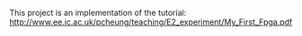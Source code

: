 This project is an implementation of the tutorial: http://www.ee.ic.ac.uk/pcheung/teaching/E2_experiment/My_First_Fpga.pdf
